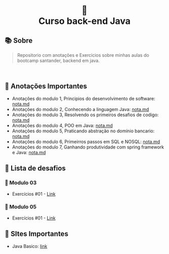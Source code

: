 
<h1 align="center">
🌺 <br> Curso back-end Java
</h1>


## 📚 Sobre 
> Repositorio com anotações e Exercicios sobre minhas aulas do bootcamp santander, backend em java. 
<br>

## 📝 Anotações Importantes

* Anotações do modulo 1, Principios do desenvolvimento de software: [nota.md](https://github.com/olgaleticialopes/java/blob/main/modulo_01/readme.md)
* Anotações do modulo 2, Conhecendo a linguagem Java: [nota.md](https://github.com/olgaleticialopes/java/blob/main/modulo_02/readme.md)
* Anotações do modulo 3, Resolvendo os primeiros desafios de codigo: [nota.md](https://github.com/olgaleticialopes/java/tree/main/modulo_03)
* Anotações do modulo 4, POO em Java: [nota.md](https://github.com/olgaleticialopes/java/tree/main/modulo_04)
* Anotações do modulo 5, Praticando abstração no domínio bancario: [nota.md](https://github.com/olgaleticialopes/java/tree/main/modulo_05)
* Anotações do modulo 6, Primeirros passos em SQL e NOSQL: [nota.md](https://github.com/olgaleticialopes/java/tree/main/modulo_06)
* Anotações do modulo 7, Ganhando produtividade com spring framework e Java: [nota.md](https://github.com/olgaleticialopes/java/tree/main/modulo_07)

## 🤖 Lista de desafios

### 🔗 Modulo 03

- Exercícios #01 - [Link](https://github.com/olgaleticialopes/java/blob/main/modulo_03/readme.md)

### 🔗 Modulo 05

- Exercícios #01 - [Link](https://github.com/olgaleticialopes/java/blob/main/modulo_05/readme.md)


## 📝 SItes Importantes
* Java Basico: [link](https://glysns.gitbook.io/java-basico/)

